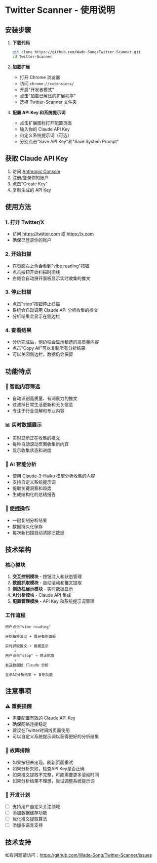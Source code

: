 # Twitter Scanner - 使用说明

## 安装步骤

1. **下载代码**
   ```bash
   git clone https://github.com/Wade-Song/Twitter-Scanner.git
   cd Twitter-Scanner
   ```

2. **加载扩展**
   - 打开 Chrome 浏览器
   - 访问 `chrome://extensions/`
   - 开启"开发者模式"
   - 点击"加载已解压的扩展程序"
   - 选择 Twitter-Scanner 文件夹

3. **配置 API Key 和系统提示词**
   - 点击扩展图标打开配置页面
   - 输入你的 Claude API Key
   - 自定义系统提示词（可选）
   - 分别点击"Save API Key"和"Save System Prompt"

## 获取 Claude API Key

1. 访问 [Anthropic Console](https://console.anthropic.com/)
2. 注册/登录你的账户
3. 点击"Create Key"
4. 复制生成的 API Key

## 使用方法

### 1. 打开 Twitter/X
- 访问 https://twitter.com 或 https://x.com
- 确保已登录你的账户

### 2. 开始扫描
- 在页面右上角会看到"vibe reading"按钮
- 点击按钮开始扫描时间线
- 右侧会自动展开面板显示实时收集的推文

### 3. 停止扫描
- 点击"stop"按钮停止扫描
- 系统会自动调用 Claude API 分析收集的推文
- 分析结果会显示在侧边栏

### 4. 查看结果
- 分析完成后，侧边栏会显示精选的高质量内容
- 点击"Copy All"可以复制所有分析结果
- 可以关闭侧边栏，数据仍会保留

## 功能特点

### 🎯 智能内容筛选
- 自动识别高质量、有洞察力的推文
- 过滤掉日常生活更新和无关信息
- 专注于行业见解和专业内容

### 📊 实时数据展示
- 实时显示正在收集的推文
- 每秒自动滚动页面收集新内容
- 显示收集状态和进度

### 🤖 AI 智能分析
- 使用 Claude-3-Haiku 模型分析收集的内容
- 支持自定义系统提示词
- 提取关键洞察和趋势
- 生成结构化的总结报告

### 💾 便捷操作
- 一键复制分析结果
- 数据持久化保存
- 每次新扫描自动清除旧数据

## 技术架构

### 核心模块
1. **交互控制模块** - 按钮注入和状态管理
2. **数据抓取模块** - 自动滚动和推文提取
3. **侧边栏展示模块** - 实时数据显示
4. **AI分析模块** - Claude API 集成
5. **配置管理模块** - API Key 和系统提示词管理

### 工作流程
```
用户点击"vibe reading" 
    ↓
开始每秒滚动 + 展开右侧面板
    ↓
实时抓取推文 + 面板显示
    ↓
用户点击"stop" → 停止抓取
    ↓
发送数据给 Claude 分析
    ↓
显示AI分析结果 + 复制功能
```

## 注意事项

### ⚠️ 重要提醒
- 需要配置有效的 Claude API Key
- 确保网络连接稳定
- 建议在Twitter时间线页面使用
- 可以自定义系统提示词以获得更好的分析结果

### 🔧 故障排除
- 如果按钮未出现，刷新页面重试
- 如果分析失败，检查API Key是否正确
- 如果推文提取不完整，可能需要更多滚动时间
- 如果分析结果不理想，尝试调整系统提示词

### 📝 开发计划
- [ ] 支持用户自定义关注领域
- [ ] 添加数据缓存功能
- [ ] 优化推文提取算法
- [ ] 添加多语言支持

## 技术支持

如有问题请访问：https://github.com/Wade-Song/Twitter-Scanner/issues